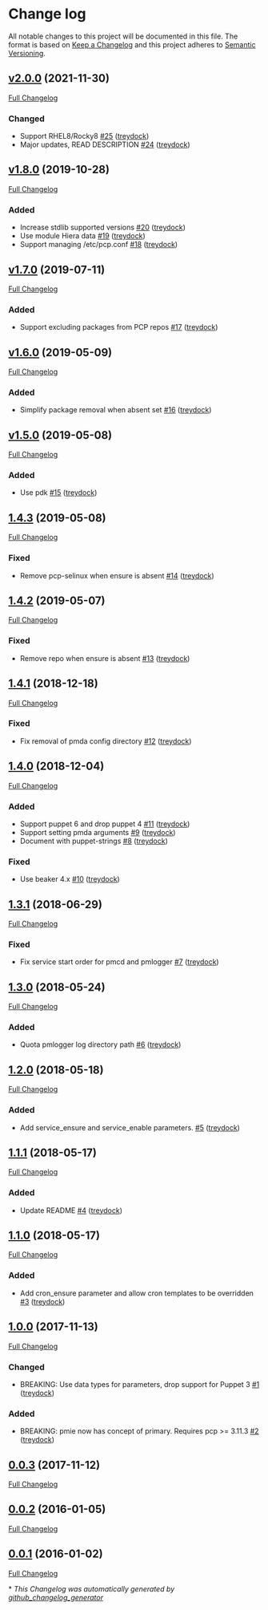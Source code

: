 # Change log

All notable changes to this project will be documented in this file. The format is based on [Keep a Changelog](http://keepachangelog.com/en/1.0.0/) and this project adheres to [Semantic Versioning](http://semver.org).

## [v2.0.0](https://github.com/treydock/puppet-module-pcp/tree/v2.0.0) (2021-11-30)

[Full Changelog](https://github.com/treydock/puppet-module-pcp/compare/v1.8.0...v2.0.0)

### Changed

- Support RHEL8/Rocky8 [\#25](https://github.com/treydock/puppet-module-pcp/pull/25) ([treydock](https://github.com/treydock))
- Major updates, READ DESCRIPTION [\#24](https://github.com/treydock/puppet-module-pcp/pull/24) ([treydock](https://github.com/treydock))

## [v1.8.0](https://github.com/treydock/puppet-module-pcp/tree/v1.8.0) (2019-10-28)

[Full Changelog](https://github.com/treydock/puppet-module-pcp/compare/v1.7.0...v1.8.0)

### Added

- Increase stdlib supported versions [\#20](https://github.com/treydock/puppet-module-pcp/pull/20) ([treydock](https://github.com/treydock))
- Use module Hiera data [\#19](https://github.com/treydock/puppet-module-pcp/pull/19) ([treydock](https://github.com/treydock))
- Support managing /etc/pcp.conf [\#18](https://github.com/treydock/puppet-module-pcp/pull/18) ([treydock](https://github.com/treydock))

## [v1.7.0](https://github.com/treydock/puppet-module-pcp/tree/v1.7.0) (2019-07-11)

[Full Changelog](https://github.com/treydock/puppet-module-pcp/compare/v1.6.0...v1.7.0)

### Added

- Support excluding packages from PCP repos [\#17](https://github.com/treydock/puppet-module-pcp/pull/17) ([treydock](https://github.com/treydock))

## [v1.6.0](https://github.com/treydock/puppet-module-pcp/tree/v1.6.0) (2019-05-09)

[Full Changelog](https://github.com/treydock/puppet-module-pcp/compare/v1.5.0...v1.6.0)

### Added

- Simplify package removal when absent set [\#16](https://github.com/treydock/puppet-module-pcp/pull/16) ([treydock](https://github.com/treydock))

## [v1.5.0](https://github.com/treydock/puppet-module-pcp/tree/v1.5.0) (2019-05-08)

[Full Changelog](https://github.com/treydock/puppet-module-pcp/compare/1.4.3...v1.5.0)

### Added

- Use pdk [\#15](https://github.com/treydock/puppet-module-pcp/pull/15) ([treydock](https://github.com/treydock))

## [1.4.3](https://github.com/treydock/puppet-module-pcp/tree/1.4.3) (2019-05-08)

[Full Changelog](https://github.com/treydock/puppet-module-pcp/compare/1.4.2...1.4.3)

### Fixed

- Remove pcp-selinux when ensure is absent [\#14](https://github.com/treydock/puppet-module-pcp/pull/14) ([treydock](https://github.com/treydock))

## [1.4.2](https://github.com/treydock/puppet-module-pcp/tree/1.4.2) (2019-05-07)

[Full Changelog](https://github.com/treydock/puppet-module-pcp/compare/1.4.1...1.4.2)

### Fixed

- Remove repo when ensure is absent [\#13](https://github.com/treydock/puppet-module-pcp/pull/13) ([treydock](https://github.com/treydock))

## [1.4.1](https://github.com/treydock/puppet-module-pcp/tree/1.4.1) (2018-12-18)

[Full Changelog](https://github.com/treydock/puppet-module-pcp/compare/1.4.0...1.4.1)

### Fixed

- Fix removal of pmda config directory [\#12](https://github.com/treydock/puppet-module-pcp/pull/12) ([treydock](https://github.com/treydock))

## [1.4.0](https://github.com/treydock/puppet-module-pcp/tree/1.4.0) (2018-12-04)

[Full Changelog](https://github.com/treydock/puppet-module-pcp/compare/1.3.1...1.4.0)

### Added

- Support puppet 6 and drop puppet 4 [\#11](https://github.com/treydock/puppet-module-pcp/pull/11) ([treydock](https://github.com/treydock))
- Support setting pmda arguments [\#9](https://github.com/treydock/puppet-module-pcp/pull/9) ([treydock](https://github.com/treydock))
- Document with puppet-strings [\#8](https://github.com/treydock/puppet-module-pcp/pull/8) ([treydock](https://github.com/treydock))

### Fixed

- Use beaker 4.x [\#10](https://github.com/treydock/puppet-module-pcp/pull/10) ([treydock](https://github.com/treydock))

## [1.3.1](https://github.com/treydock/puppet-module-pcp/tree/1.3.1) (2018-06-29)

[Full Changelog](https://github.com/treydock/puppet-module-pcp/compare/1.3.0...1.3.1)

### Fixed

- Fix service start order for pmcd and pmlogger [\#7](https://github.com/treydock/puppet-module-pcp/pull/7) ([treydock](https://github.com/treydock))

## [1.3.0](https://github.com/treydock/puppet-module-pcp/tree/1.3.0) (2018-05-24)

[Full Changelog](https://github.com/treydock/puppet-module-pcp/compare/1.2.0...1.3.0)

### Added

- Quota pmlogger log directory path [\#6](https://github.com/treydock/puppet-module-pcp/pull/6) ([treydock](https://github.com/treydock))

## [1.2.0](https://github.com/treydock/puppet-module-pcp/tree/1.2.0) (2018-05-18)

[Full Changelog](https://github.com/treydock/puppet-module-pcp/compare/1.1.1...1.2.0)

### Added

- Add service\_ensure and service\_enable parameters. [\#5](https://github.com/treydock/puppet-module-pcp/pull/5) ([treydock](https://github.com/treydock))

## [1.1.1](https://github.com/treydock/puppet-module-pcp/tree/1.1.1) (2018-05-17)

[Full Changelog](https://github.com/treydock/puppet-module-pcp/compare/1.1.0...1.1.1)

### Added

- Update README [\#4](https://github.com/treydock/puppet-module-pcp/pull/4) ([treydock](https://github.com/treydock))

## [1.1.0](https://github.com/treydock/puppet-module-pcp/tree/1.1.0) (2018-05-17)

[Full Changelog](https://github.com/treydock/puppet-module-pcp/compare/1.0.0...1.1.0)

### Added

- Add cron\_ensure parameter and allow cron templates to be overridden [\#3](https://github.com/treydock/puppet-module-pcp/pull/3) ([treydock](https://github.com/treydock))

## [1.0.0](https://github.com/treydock/puppet-module-pcp/tree/1.0.0) (2017-11-13)

[Full Changelog](https://github.com/treydock/puppet-module-pcp/compare/0.0.3...1.0.0)

### Changed

- BREAKING: Use data types for parameters, drop support for Puppet 3 [\#1](https://github.com/treydock/puppet-module-pcp/pull/1) ([treydock](https://github.com/treydock))

### Added

- BREAKING: pmie now has concept of primary.  Requires pcp \>= 3.11.3 [\#2](https://github.com/treydock/puppet-module-pcp/pull/2) ([treydock](https://github.com/treydock))

## [0.0.3](https://github.com/treydock/puppet-module-pcp/tree/0.0.3) (2017-11-12)

[Full Changelog](https://github.com/treydock/puppet-module-pcp/compare/0.0.2...0.0.3)

## [0.0.2](https://github.com/treydock/puppet-module-pcp/tree/0.0.2) (2016-01-05)

[Full Changelog](https://github.com/treydock/puppet-module-pcp/compare/0.0.1...0.0.2)

## [0.0.1](https://github.com/treydock/puppet-module-pcp/tree/0.0.1) (2016-01-02)

[Full Changelog](https://github.com/treydock/puppet-module-pcp/compare/f94effb45db76e4072befd3cbd7524e98138c2a4...0.0.1)



\* *This Changelog was automatically generated by [github_changelog_generator](https://github.com/github-changelog-generator/github-changelog-generator)*

